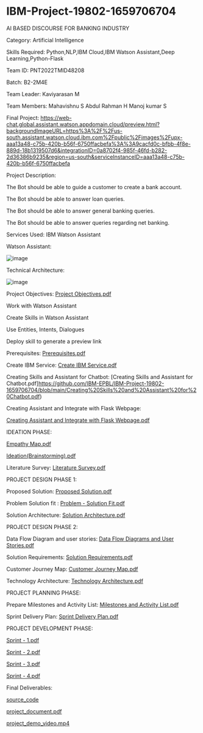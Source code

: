 
# IBM-Project-19802-1659706704
AI BASED DISCOURSE FOR BANKING INDUSTRY

Category: Artificial Intelligence

Skills Required:   Python,NLP,IBM Cloud,IBM Watson Assistant,Deep Learning,Python-Flask

Team ID: PNT2022TMID48208

Batch: B2-2M4E

Team Leader: Kaviyarasan M

Team Members: Mahavishnu S
              Abdul Rahman H
              Manoj kumar S

Final Project:
https://web-chat.global.assistant.watson.appdomain.cloud/preview.html?backgroundImageURL=https%3A%2F%2Fus-south.assistant.watson.cloud.ibm.com%2Fpublic%2Fimages%2Fupx-aaa13a48-c75b-420b-b56f-6750ffacbefa%3A%3A9cacfd0c-bfbb-4f8e-889d-18b1319507d6&integrationID=0a8702f4-985f-46fd-b282-2d36386b9235&region=us-south&serviceInstanceID=aaa13a48-c75b-420b-b56f-6750ffacbefa

Project Description:

The Bot should be able to guide a customer to create a bank account.

The Bot should be able to answer loan queries.

The Bot should be able to answer general banking queries.

The Bot should be able to answer queries regarding net banking.

Services Used:
IBM Watson Assistant

Watson Assistant:

![image](https://user-images.githubusercontent.com/113159759/194334226-af121a32-81d6-4f09-b574-e72a3cf4443a.png)

Technical Architecture:

![image](https://user-images.githubusercontent.com/113159759/194334343-13d8810c-912e-41b7-bee6-800b7221078c.png)

Project Objectives: [Project Objectives.pdf](https://github.com/IBM-EPBL/IBM-Project-19802-1659706704/blob/main/Project%20Objectives.pdf)

Work with Watson Assistant

Create Skills  in Watson Assistant

Use Entities, Intents, Dialogues

Deploy skill to generate a preview link

Prerequisites:
[Prerequisites.pdf](https://github.com/IBM-EPBL/IBM-Project-19802-1659706704/blob/main/Prerequisites.pdf)

Create IBM Service:
[Create IBM Service.pdf](https://github.com/IBM-EPBL/IBM-Project-19802-1659706704/blob/main/Create%20IBM%20Service.pdf)

Creating Skills and Assistant for Chatbot:
[Creating Skills and Assistant for Chatbot.pdf]https://github.com/IBM-EPBL/IBM-Project-19802-1659706704/blob/main/Creating%20Skills%20and%20Assistant%20for%20Chatbot.pdf)

Creating Assistant and Integrate with Flask Webpage:

[Creating Assistant and Integrate with Flask Webpage.pdf](https://github.com/IBM-EPBL/IBM-Project-19802-1659706704/blob/main/Creating%20Assistant%20and%20Integrate%20with%20Flask%20Webpage.pdf)

IDEATION PHASE:

[Empathy Map.pdf](https://github.com/IBM-EPBL/IBM-Project-19802-1659706704/blob/main/Project%20Design%20%26%20Planning/Ideation%20Phase/EMPATHY%20MAP.pdf)


[Ideation(Brainstorming).pdf](https://github.com/IBM-EPBL/IBM-Project-19802-1659706704/blob/main/Project%20Design%20%26%20Planning/Ideation%20Phase/BRAIN%20STOMING.pdf)

Literature Survey:
[Literature Survey.pdf](https://github.com/IBM-EPBL/IBM-Project-19802-1659706704/blob/main/Project%20Design%20%26%20Planning/Ideation%20Phase/LITERATURE%20SURVEY.pdf)

PROJECT DESIGN PHASE 1:

Proposed Solution:
[Proposed Solution.pdf](https://github.com/IBM-EPBL/IBM-Project-19802-1659706704/blob/main/Project%20Design%20%26%20Planning/Project%20Design%20Phase%20I/PROBLEM%20SOLUTION%20FIT.pdf)

Problem Solution fit :
[Problem - Solution Fit.pdf](https://github.com/IBM-EPBL/IBM-Project-19802-1659706704/blob/main/Project%20Design%20%26%20Planning/Project%20Design%20Phase%20I/PROBLEM%20SOLUTION%20FIT.pdf)

Solution Architecture:
[Solution Architecture.pdf](https://github.com/IBM-EPBL/IBM-Project-19802-1659706704/blob/main/Project%20Design%20%26%20Planning/Project%20Design%20Phase%20I/SOLUTION%20ARCHITECTURE.pdf)

PROJECT DESIGN PHASE 2:

Data Flow Diagram and user stories:
[Data Flow Diagrams and User Stories.pdf](https://github.com/IBM-EPBL/IBM-Project-19802-1659706704/blob/main/Project%20Design%20%26%20Planning/Project%20Design%20phase%20II/Data%20Flow%20Diagrams.pdff)

Solution Requirements:
[Solution Requirements.pdf](https://github.com/IBM-EPBL/IBM-Project-19802-1659706704/blob/main/Project%20Design%20%26%20Planning/Project%20Design%20phase%20II/Functional%20Requirements.pdf)

Customer Journey Map:
[Customer Journey Map.pdf](https://github.com/IBM-EPBL/IBM-Project-19802-1659706704/blob/main/Project%20Design%20%26%20Planning/Project%20Design%20phase%20II/CUSTOMER%20JOURNEY.pdf)

Technology Architecture:
[Technology Architecture.pdf](https://github.com/IBM-EPBL/IBM-Project-19802-1659706704/blob/main/Project%20Design%20%26%20Planning/Project%20Design%20phase%20II/Technology%20Architecture.pdf)

PROJECT PLANNING PHASE:

Prepare Milestones and Activity List:
[Milestones and Activity List.pdf](https://github.com/IBM-EPBL/IBM-Project-19802-1659706704/blob/main/Project%20Design%20%26%20Planning/Project%20Planning%20Phase/MILESTONE%20AND%20ACTIVITY%20LIST.pdf)

Sprint Delivery Plan:
[Sprint Delivery Plan.pdf](https://github.com/IBM-EPBL/IBM-Project-19802-1659706704/blob/main/Project%20Design%20%26%20Planning/Project%20Planning%20Phase/Sprint%20Delivery%20Plan.pdf)

PROJECT DEVELOPMENT PHASE:

[Sprint - 1.pdf](https://github.com/IBM-EPBL/IBM-Project-19802-1659706704/blob/main/Project%20Development%20Phase/Sprint%20%201.pdf)

[Sprint - 2.pdf](https://github.com/IBM-EPBL/IBM-Project-19802-1659706704/blob/main/Project%20Development%20Phase/Sprint%20-%202.pdf)

[Sprint - 3.pdf](https://github.com/IBM-EPBL/IBM-Project-19802-1659706704/blob/main/Project%20Development%20Phase/Sprint%20-%203.pdf)

[Sprint - 4.pdf](https://github.com/IBM-EPBL/IBM-Project-19802-1659706704/blob/main/Project%20Development%20Phase/Sprint%20-%204.pdf)


Final Deliverables:

[source_code](https://github.com/IBM-EPBL/IBM-Project-19802-1659706704/tree/main/Final%20Deliverables/Sourcecode)

[project_document.pdf](https://drive.google.com/file/d/1XMIs0rMjs_GiCnZI6MH3hO_q-Ah3JOiI/view?usp=share_link)

[project_demo_video.mp4](https://drive.google.com/file/d/1FQ40k3q0rG7qm-0C1VIa1nh5Y9Bic8l9/view?usp=share_link)
